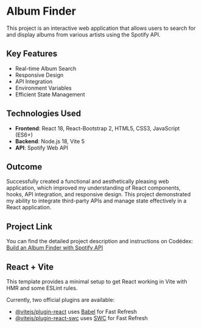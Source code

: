 # Album Finder

This project is an interactive web application that allows users to search for and display albums from various artists using the Spotify API.

## Key Features

- Real-time Album Search
- Responsive Design
- API Integration
- Environment Variables
- Efficient State Management

## Technologies Used

- **Frontend**: React 18, React-Bootstrap 2, HTML5, CSS3, JavaScript (ES6+)
- **Backend**: Node.js 18, Vite 5
- **API**: Spotify Web API

## Outcome

Successfully created a functional and aesthetically pleasing web application, which improved my understanding of React components, hooks, API integration, and responsive design. This project demonstrated my ability to integrate third-party APIs and manage state effectively in a React application.

## Project Link

You can find the detailed project description and instructions on Codédex: [Build an Album Finder with Spotify API](https://www.codedex.io/projects/build-an-album-finder-with-spotify-api)


## React + Vite

This template provides a minimal setup to get React working in Vite with HMR and some ESLint rules.

Currently, two official plugins are available:

- [@vitejs/plugin-react](https://github.com/vitejs/vite-plugin-react/blob/main/packages/plugin-react/README.md) uses [Babel](https://babeljs.io/) for Fast Refresh
- [@vitejs/plugin-react-swc](https://github.com/vitejs/vite-plugin-react-swc) uses [SWC](https://swc.rs/) for Fast Refresh
